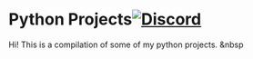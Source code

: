 # **__Python Projects__**[![Discord]()](https://discord.gg/ab24En)
Hi! This is a compilation of some of my python projects.
&nbsp
